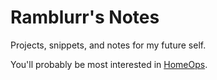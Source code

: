 # Ramblurr's Notes

Projects, snippets, and notes for my future self.

You'll probably be most interested in [HomeOps](./HomeOps).
